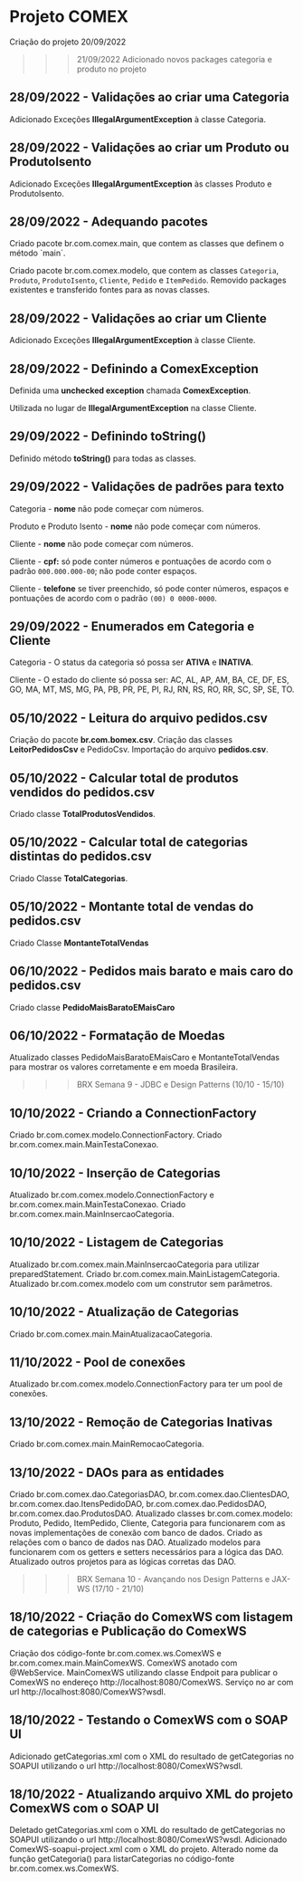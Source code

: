 <h1>Projeto COMEX</h1>

Criação do projeto 20/09/2022

>>> 21/09/2022
Adicionado novos packages categoria e produto no projeto

<h2>28/09/2022 - Validações ao criar uma Categoria</h2>
Adicionado Exceções <b>IllegalArgumentException</b> à classe Categoria.

<h2>28/09/2022 - Validações ao criar um Produto ou ProdutoIsento</h2>
Adicionado Exceções <b>IllegalArgumentException</b> às classes Produto e ProdutoIsento.

<h2>28/09/2022 - Adequando pacotes</h2>
Criado pacote br.com.comex.main, que contem as classes que definem o método `main`.

Criado pacote br.com.comex.modelo, que contem as classes `Categoria`, `Produto`, `ProdutoIsento`, `Cliente`, `Pedido` e `ItemPedido`.
Removido packages existentes e transferido fontes para as novas classes.

<h2>28/09/2022 - Validações ao criar um Cliente</h2>
Adicionado Exceções <b>IllegalArgumentException</b> à classe Cliente.

<h2>28/09/2022 - Definindo a ComexException</h2>
Definida uma <b>unchecked exception</b> chamada <b>ComexException</b>.

Utilizada no lugar de <b>IllegalArgumentException</b> na classe Cliente.

<h2>29/09/2022 - Definindo toString()</h2>
Definido método <b>toString()</b> para todas as classes.

<h2>29/09/2022 - Validações de padrões para texto</h2>
Categoria - <b>nome</b> não pode começar com números.

Produto e Produto Isento - <b>nome</b> não pode começar com números.

Cliente - <b>nome</b> não pode começar com números.

Cliente - <b>cpf:</b>  só pode conter números e pontuações de acordo com o padrão `000.000.000-00`; não pode conter espaços.

Cliente - <b>telefone</b> se tiver preenchido, só pode conter números, espaços e pontuações de acordo com o padrão `(00) 0 0000-0000`.

<h2>29/09/2022 - Enumerados em Categoria e Cliente</h2>
Categoria - O status da categoria só possa ser <b>ATIVA</b> e <b>INATIVA</b>.

Cliente - O estado do cliente só possa ser: AC, AL, AP, AM, BA, CE, DF, ES, GO, MA, MT, MS, MG, PA, PB, PR, PE, PI, RJ, RN, RS, RO, RR, SC, SP, SE, TO.

<h2>05/10/2022 - Leitura do arquivo pedidos.csv</h2>
Criação do pacote <b>br.com.bomex.csv</b>.
Criação das classes <b>LeitorPedidosCsv</b> e PedidoCsv</b>.
Importação do arquivo <b>pedidos.csv</b>.

<h2>05/10/2022 - Calcular total de produtos vendidos do pedidos.csv</h2>
Criado classe <b>TotalProdutosVendidos</b>.

<h2>05/10/2022 - Calcular total de categorias distintas do pedidos.csv</h2>
Criado Classe <b>TotalCategorias</b>.

<h2>05/10/2022 - Montante total de vendas do pedidos.csv</h2>
Criado Classe <b>MontanteTotalVendas</b>

<h2>06/10/2022 - Pedidos mais barato e mais caro do pedidos.csv</h2>
Criado classe <b>PedidoMaisBaratoEMaisCaro</b>

<h2>06/10/2022 - Formatação de Moedas</h2>
Atualizado classes PedidoMaisBaratoEMaisCaro e MontanteTotalVendas para mostrar os valores corretamente e em moeda Brasileira.

>>>BRX Semana 9 - JDBC e Design Patterns (10/10 - 15/10)

<h2>10/10/2022 - Criando a ConnectionFactory</h2>
Criado br.com.comex.modelo.ConnectionFactory.
Criado br.com.comex.main.MainTestaConexao.

<h2>10/10/2022 - Inserção de Categorias</h2>
Atualizado br.com.comex.modelo.ConnectionFactory e br.com.comex.main.MainTestaConexao.
Criado br.com.comex.main.MainInsercaoCategoria.

<h2>10/10/2022 - Listagem de Categorias</h2>
Atualizado br.com.comex.main.MainInsercaoCategoria para utilizar preparedStatement.
Criado br.com.comex.main.MainListagemCategoria.
Atualizado br.com.comex.modelo com um construtor sem parâmetros.

<h2>10/10/2022 - Atualização de Categorias</h2>
Criado br.com.comex.main.MainAtualizacaoCategoria.

<h2>11/10/2022 - Pool de conexões</h2>
Atualizado br.com.comex.modelo.ConnectionFactory para ter um pool de conexões.

<h2>13/10/2022 - Remoção de Categorias Inativas</h2>
Criado br.com.comex.main.MainRemocaoCategoria.

<h2>13/10/2022 - DAOs para as entidades</h2>
Criado br.com.comex.dao.CategoriasDAO, br.com.comex.dao.ClientesDAO, br.com.comex.dao.ItensPedidoDAO, br.com.comex.dao.PedidosDAO, br.com.comex.dao.ProdutosDAO.
Atualizado classes br.com.comex.modelo: Produto, Pedido, ItemPedido, Cliente, Categoria para funcionarem com as novas implementações de conexão com banco de dados.
Criado as relações com o banco de dados nas DAO. Atualizado modelos para funcionarem com os getters e setters necessários para a lógica das DAO.
Atualizado outros projetos para as lógicas corretas das DAO.

>>>BRX Semana 10 - Avançando nos Design Patterns e JAX-WS (17/10 - 21/10)

<h2>18/10/2022 - Criação do ComexWS com listagem de categorias e Publicação do ComexWS</h2>
Criação dos código-fonte br.com.comex.ws.ComexWS e br.com.comex.main.MainComexWS.
ComexWS anotado com @WebService. MainComexWS utilizando classe Endpoit para publicar o ComexWS no endereço http://localhost:8080/ComexWS.
Serviço no ar com url http://localhost:8080/ComexWS?wsdl.

<h2>18/10/2022 - Testando o ComexWS com o SOAP UI</h2>
Adicionado getCategorias.xml com o XML do resultado de getCategorias no SOAPUI utilizando o url http://localhost:8080/ComexWS?wsdl. 

<h2>18/10/2022 - Atualizando arquivo XML do projeto ComexWS com o SOAP UI</h2>
Deletado getCategorias.xml com o XML do resultado de getCategorias no SOAPUI utilizando o url http://localhost:8080/ComexWS?wsdl.
Adicionado ComexWS-soapui-project.xml com o XML do projeto.
Alterado nome da função getCategoria() para listarCategorias no código-fonte br.com.comex.ws.ComexWS.
